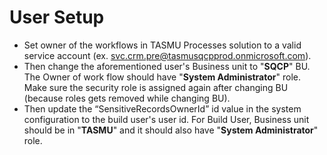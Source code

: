 # User Setup

- Set owner of the workflows in TASMU Processes solution to a valid service account (ex. svc.crm.pre@tasmusqcpprod.onmicrosoft.com).
- Then change the aforementioned user's Business unit to "**SQCP**" BU. The Owner of work flow should have "**System Administrator**" role. Make sure the security role is assigned again after changing BU (because roles gets removed while changing BU).
- Then update the “SensitiveRecordsOwnerId” id value in the system configuration to the build user's user id. For Build User, Business unit should be in "**TASMU**" and it should also have "**System Administrator**" role.
